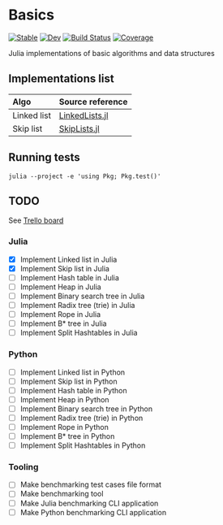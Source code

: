 # Basics

[![Stable](https://img.shields.io/badge/docs-stable-blue.svg)](https://agravier.github.io/Basics.jl/stable)
[![Dev](https://img.shields.io/badge/docs-dev-blue.svg)](https://agravier.github.io/Basics.jl/dev)
[![Build Status](https://github.com/agravier/Basics.jl/workflows/CI/badge.svg)](https://github.com/agravier/Basics.jl/actions)
[![Coverage](https://codecov.io/gh/agravier/Basics.jl/branch/master/graph/badge.svg)](https://codecov.io/gh/agravier/Basics.jl)

Julia implementations of basic algorithms and data structures

## Implementations list

|Algo|Source reference|
|:--|:--|
|Linked list|[LinkedLists.jl](src/LinkedLists.jl)|
|Skip list|[SkipLists.jl](src/SkipLists.jl)|


## Running tests

```shell
julia --project -e 'using Pkg; Pkg.test()'
```

## TODO

See [Trello board](https://trello.com/b/yR05sxc8/basicsjl-development)

### Julia

- [x] Implement Linked list in Julia
- [x] Implement Skip list in Julia
- [ ] Implement Hash table in Julia
- [ ] Implement Heap in Julia
- [ ] Implement Binary search tree in Julia
- [ ] Implement Radix tree (trie) in Julia
- [ ] Implement Rope in Julia
- [ ] Implement B* tree in Julia
- [ ] Implement Split Hashtables in Julia

### Python

- [ ] Implement Linked list in Python
- [ ] Implement Skip list in Python
- [ ] Implement Hash table in Python
- [ ] Implement Heap in Python
- [ ] Implement Binary search tree in Python
- [ ] Implement Radix tree (trie) in Python
- [ ] Implement Rope in Python
- [ ] Implement B* tree in Python
- [ ] Implement Split Hashtables in Python

### Tooling

- [ ] Make benchmarking test cases file format
- [ ] Make benchmarking tool
- [ ] Make Julia benchmarking CLI application
- [ ] Make Python benchmarking CLI application
